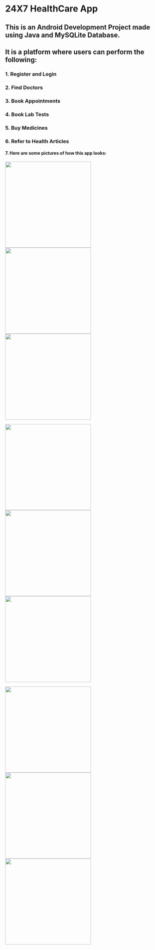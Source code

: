 <h1>24X7 HealthCare App</h1>
<h2>This is an Android Development Project made using Java and MySQLite Database.</h2>
<h2>It is a platform where users can perform the following: </h2>
<h3>1. Register and Login</h3>
<h3>2. Find Doctors</h3>
<h3>3. Book Appointments</h3>
<h3>4. Book Lab Tests</h3>
<h3>5. Buy Medicines</h3>
<h3>6. Refer to Health Articles</h3>
<h4>7. Here are some pictures of how this app looks: </h4>
<p float="left">
    <img src="./app/src/main/res/drawable/login_photo.jpg" width="275">
    <img src="./app/src/main/res/drawable/login_photo.jpg" width="275">
    <img src="./app/src/main/res/drawable/login_photo.jpg" width="275">
</p>
<p float="left">
    <img src="./app/src/main/res/drawable/login_photo.jpg" width="275">
    <img src="./app/src/main/res/drawable/login_photo.jpg" width="275">
    <img src="./app/src/main/res/drawable/login_photo.jpg" width="275">
</p>
<p float="left">
    <img src="./app/src/main/res/drawable/login_photo.jpg" width="275">
    <img src="./app/src/main/res/drawable/login_photo.jpg" width="275">
    <img src="./app/src/main/res/drawable/login_photo.jpg" width="275">
</p>